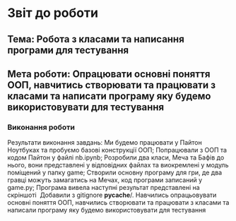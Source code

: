 # Звіт до роботи

## Тема: Робота з класами та написання програми для тестування

## Мета роботи: Опрацювати основні поняття ООП, навчитись створювати та працювати з класами та написати програму яку будемо використовувати для тестування

### Виконання роботи

Результати виконання завдань:
Ми будемо працювати у Пайтон Ноутбуках та пробуємо базові конструкції ООП;
Попрацювали з ООП та кодом Пайтон у файлі nb.ipynb;
Розробили два класи, Меча та Бафів до нього, вони представлені у відповідних файлах та виокремлені у модуль поміщений у папку game;
Створили основну програму для гри, де два гравці можуть замагатись на Мечах, код програми записаний у game.py;
Програма вивела наступні результат представлені на скріншоті ![]()
Добавили з gitignore __pycache__/.
Навчились опрацьовувати основні поняття ООП, навчились створювати та працювати з класами та написали програму яку будемо використовувати для тестування